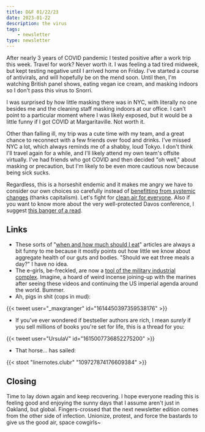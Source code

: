 ```yaml
---
title: D&F 01/22/23
date: 2023-01-22
description: the virus
tags: 
    - newsletter
type: newsletter
---
```


After nearly 3 years of COVID pandemic I tested positive after a work trip this week. Travel for work? Never worth it. I was feeling a tad tired midweek, but kept testing negative until I arrived home on Friday. I've started a course of antivirals, and will hopefully be on the mend soon. Until then, I'm watching British panel shows, eating vegan ice cream, and masking indoors so I don't pass this virus to Snorri. 

I was surprised by how little masking there was in NYC, with literally no one besides me and the cleaning staff masking indoors at our office. I can't point to a particular moment where I was likely exposed, but it would be a little funny if I got COVID at Margaritaville. Not worth it.

Other than falling ill, my trip was a cute time with my team, and a great chance to reconnect with a few friends over food and drinks. I've missed NYC a lot, which always reminds me of a shabby, loud Tokyo. I don't think I'll travel again for a while, and I'll likely attend my own team's offsite virtually. I've had friends who got COVID and then decided "oh well," about masking or precaution, but I'm likely to be even more cautious now because being sick sucks.

Regardless, this is a horseshit endemic and it makes me angry we have to consider our own choices so carefully instead of [benefitting from systemic changes](https://thegauntlet.substack.com/p/billionaires-at-davos-dont-think) (thanks capitalism). Let's fight for [clean air for everyone](https://thetyee.ca/Analysis/2023/01/11/Revolution-Clean-Indoor-Air/). Also if you want to know more about the very well-protected Davos conference, I suggest [this banger of a read](https://slate.com/news-and-politics/2023/01/davos-conference-semafor-coverage-hell-dispatches.html).

## Links

- These sorts of "[when and how much should I eat](https://www.bbc.com/future/article/20220412-should-we-be-eating-three-meals-a-day)" articles are always a bit funny to me because it mostly points out how little we know about aggregate health of our guts and bodies. "Should we eat three meals a day?" I have no idea.
- The e-girls, be-freckled, are now a [tool of the military industrial complex](https://www.dazeddigital.com/life-culture/article/57878/1/the-era-of-military-funded-e-girl-warfare-army-influencers-tiktok). Imagine, a hoard of weird incense joining-up with the marines after seeing these videos and continuing the US imperial agenda around the world. Bummer.
- Ah, pigs in shit (cops in mud):

{{< tweet user="_maxgranger" id="1614450397359538176" >}}

- If you've ever wondered if bestseller authors are rich, I mean _surely_ if you sell millions of books you're set for life, this is a thread for you:

{{< tweet user="UrsulaV" id="1615007736852275200" >}}

- That horse... has sailed:

{{< stoot "linernotes.clubr" "109727874176609384" >}}

## Closing

Time to lay down again and keep recovering. I hope everyone reading this is feeling good and enjoying the sunny days that I assume aren't just in Oakland, but global. Fingers-crossed that the next newsletter edition comes from the other side of infection. Unionize, protest, and force the bastards to give us the good air, space cowgirls~